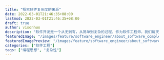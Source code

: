 ```yaml
---
title: "探索软件复杂度的来源"
date: 2022-03-01T21:46:35+08:00
lastmod: 2022-03-01T21:46:35+08:00
draft: true
author: visonhuo
description: "软件开发是一个从无到有，从简单到复杂的过程，作为软件工程师，我们每天的工作就是在与复杂性做斗争，本文将讨论软件复杂度的来源。"
featuredImage: "/images/feature/software_engineer/about_software_complexity_v1_bg.png"
featuredImagePreview: "/images/feature/software_engineer/about_software_complexity_v1_bg.png"
categories: ["软件工程"]
tags: ["编程思想", "复杂性"]
---
```

<!--more-->

